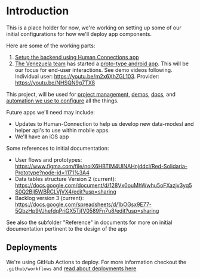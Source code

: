 # Introduction

This is a place holder for now, we're working on setting up some of our initial configurations for how we'll deploy app components.

Here are some of the working parts:

1. [Setup the backend using Human Connections app](docs/setup-backend.md)
2. [The Venezuela team](https://github.com/orgs/JusticeInternational/teams/venezueladevteam/members) has started a [proto-type android app](docs/setup-android.md).  This will be our focus for end-user interactions. See demo videos following. Individual user: https://youtu.be/m2x6XhZGL103. Provider: https://youtu.be/NHSQN9g7TX8


This project, will be used for [project management](https://github.com/JusticeInternational/project-config/projects/1), [demos](demos/README.md), [docs](docs/README.md), and [automation we use to configure](config/README.md) all the things.

Future apps we'll need may include:

- Updates to Human-Connection to help us develop new data-modesl and helper api's to use within mobile apps.
- We'll have an iOS app

Some references to initial documentation:

- User flows and prototypes: https://www.figma.com/file/nolX6HBTIM4UlNAHnjddcl/Red-Solidaria-Prototype?node-id=1171%3A4
- Data tables structure Version 2 (current): https://docs.google.com/document/d/128Vx0ouMhWwhu5oFXazjv3yq5S0Q2Bjl5WBRCLVjVX4/edit?usp=sharing
- Backlog version 3 (current): https://docs.google.com/spreadsheets/d/1bOGsx9E77-5QbzHp9VJhefdqPriGX5TjfV0589Fn7u8/edit?usp=sharing

See also the subfolder "Reference" in documents for more on initial documentation pertinent to the design of the app

## Deployments

We're using GitHub Actions to deploy. For more information checkout the `.github/workflows` and [read about deployments here](docs/deployments.md)